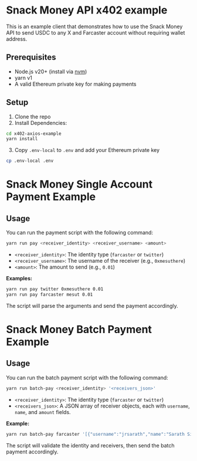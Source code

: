 # Snack Money API x402 example

This is an example client that demonstrates how to use the Snack Money API to send USDC to any X and Farcaster account without requiring wallet address.

## Prerequisites

- Node.js v20+ (install via [nvm](https://github.com/nvm-sh/nvm))
- yarn v1
- A valid Ethereum private key for making payments

## Setup
1. Clone the repo
2. Install Dependencies:
```bash
cd x402-axios-example
yarn install
```

3. Copy `.env-local` to `.env` and add your Ethereum private key 
```bash
cp .env-local .env
```

# Snack Money Single Account Payment Example

## Usage

You can run the payment script with the following command:

```sh
yarn run pay <receiver_identity> <receiver_username> <amount>
```

- `<receiver_identity>`: The identity type (`farcaster` or `twitter`)
- `<receiver_username>`: The username of the receiver (e.g., `0xmesuthere`)
- `<amount>`: The amount to send (e.g., `0.01`)

**Examples:**

```sh
yarn run pay twitter 0xmesuthere 0.01
yarn run pay farcaster mesut 0.01
```

The script will parse the arguments and send the payment accordingly.

# Snack Money Batch Payment Example

## Usage

You can run the batch payment script with the following command:

```sh
yarn run batch-pay <receiver_identity> '<receivers_json>'
```

- `<receiver_identity>`: The identity type (`farcaster` or `twitter`)
- `<receivers_json>`: A JSON array of receiver objects, each with `username`, `name`, and `amount` fields.

**Example:**

```sh
yarn run batch-pay farcaster '[{"username":"jrsarath","name":"Sarath Singh","amount":0.5},{"username":"mesut","name":"Mesut Celik","amount":0.25}]'
```

The script will validate the identity and receivers, then send the batch payment accordingly.